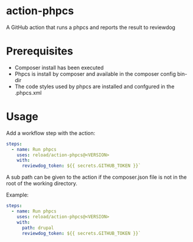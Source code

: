 # action-phpcs
A GitHub action that runs a phpcs and reports the result to reviewdog

# Prerequisites
* Composer install has been executed
* Phpcs is install by composer and available in the composer config bin-dir
* The code styles used by phpcs are installed and confgured in the .phpcs.xml

# Usage
Add a workflow step with the action:

```yaml
steps:
  - name: Run phpcs
    uses: reload/action-phpcs@<VERSION>
    with:
      reviewdog_token: ${{ secrets.GITHUB_TOKEN }}`
```

A sub path can be given to the action if the composer.json file is not in the root of the working directory.

Example:

```yaml
steps:
  - name: Run phpcs
    uses: reload/action-phpcs@<VERSION>
    with:
      path: drupal
      reviewdog_token: ${{ secrets.GITHUB_TOKEN }}`
```